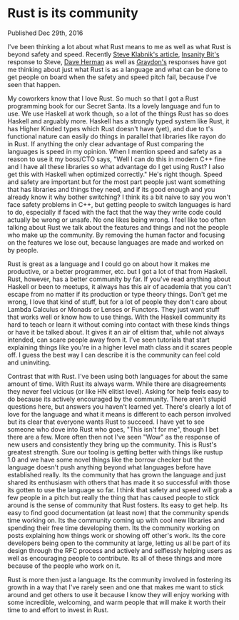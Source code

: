 # Rust is its community
Published Dec 29th, 2016

I've been thinking a lot about what Rust means to me as well as what
Rust is beyond safety and speed. Recently [Steve Klabnik's article](http://words.steveklabnik.com/rust-is-more-than-safety),
[Insanity Bit's](http://insanitybit.github.io/2016/12/28/why-rust-introduction) response to Steve, [Dave Herman](https://thefeedbackloop.xyz/safety-is-rusts-fireflower/) as well as [Graydon's](http://graydon2.dreamwidth.org/247406.html)
responses have got me thinking about just what Rust is as a language
and what can be done to get people on board when the safety and speed
pitch fail, because I've seen that happen.

My coworkers know that I love Rust. So much so that I got a Rust programming
book for our Secret Santa. Its a lovely language and fun to use. We use
Haskell at work though, so a lot of the things Rust has so does Haskell
and arguably more. Haskell has a strongly typed system like Rust, it has
Higher Kinded types which Rust doesn't have (yet), and due to t's
functional nature can easily do things in parallel that libraries like
rayon do in Rust. If anything the only clear advantage of Rust
comparing the languages is speed in my opinion. When I mention speed and safety as a reason to use it my boss/CTO
says, "Well I can do this in modern C++ fine and I have all these libraries
so what advantage do I get using Rust? I also get this with Haskell when
optimized correctly." He's right though. Speed and safety are important but for the most part people
just want something that has libraries and things they need, and if its good
enough and you already know it why bother switching? I think its a bit naive
to say you won't face safety problems in C++, but getting people to switch
languages is hard to do, especially if faced with the fact that the way
they write code could actually be wrong or unsafe. No one likes being wrong.
I feel like too often talking about Rust we talk about the features and
things and not the people who make up the community. By removing the human
factor and focusing on the features we lose out, because languages are
made and worked on by people.

Rust is great as a language and I could go on about how it makes me
productive, or a better programmer, etc. but I got a lot of that from
Haskell. Rust, however, has a better community by far. If you've read
anything about Haskell or been to meetups, it always has this air of
academia that you can't escape from no matter if its production or type
theory things. Don't get me wrong, I love that kind of stuff, but for
a lot of people they don't care about Lambda Calculus or Monads or
Lenses or Functors. They just want stuff that works well or know how to
use things. With the Haskell community its hard to teach or learn it
without coming into contact with these kinds things or have it be talked
about. It gives it an air of elitism that, while not always intended,
can scare people away from it. I've seen tutorials that start
explaining things like you're in a higher level math class and it scares
people off. I guess the best way I can describe it is the community can
feel cold and uninviting.

Contrast that with Rust. I've been using both languages for about the
same amount of time. With Rust its always warm. While there are
disagreements they never feel vicious (or like HN elitist level). Asking
for help feels easy to do because its actively encouraged by the
community. There aren't stupid questions here, but answers you haven't
learned yet. There's clearly a lot of love for the language and what it
means is different to each person involved but its clear that everyone
wants Rust to succeed. I have yet to see someone who dove into Rust who
goes, "This isn't for me", though I bet there are a few. More often then
not I've seen "Wow" as the response of new users and consistently they
bring up the community. This is Rust's greatest strength. Sure our
tooling is getting better with things like rustup 1.0 and we have some novel things
like the borrow checker but the language doesn't push anything beyond
what languages before have established really. Its the community that has
grown the language and just shared its enthusiasm with others that has
made it so successful with those its gotten to use the language so far. I think
that safety and speed will grab a few people in a pitch but really the
thing that has caused people to stick around is the sense of community
that Rust fosters. Its easy to get help. Its easy to find good documentation
(at least now) that the community spends time working on. Its the community
coming up with cool new libraries and spending their free time developing them.
Its the community working on posts explaining how things work or showing off
other's work. Its the core developers being open to the community at
large, letting us all be part of its design through the RFC process and
actively and selflessly helping users as well as encouraging people to
contribute. Its all of these things and more because of the people
who work on it.

Rust is more then just a language. Its the community involved in
fostering its growth in a way that I've rarely seen and one that makes
me want to stick around and get others to use it because I know they
will enjoy working with some incredible, welcoming, and warm people that
will make it worth their time to and effort to invest in Rust.
